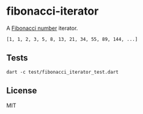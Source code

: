 # fibonacci-iterator

A [Fibonacci number](http://en.wikipedia.org/wiki/Fibonacci_number) iterator.

    [1, 1, 2, 3, 5, 8, 13, 21, 34, 55, 89, 144, ...]
    
## Tests

    dart -c test/fibonacci_iterator_test.dart

## License

MIT